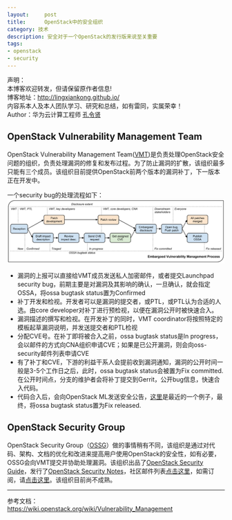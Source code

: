 ```yaml
---
layout:     post
title:      OpenStack中的安全组织
category: 技术
description: 安全对于一个OpenStack的发行版来说至关重要
tags:
- openstack
- security
---
```


声明：  
本博客欢迎转发，但请保留原作者信息!  
博客地址：<http://lingxiankong.github.io/>  
内容系本人及本人团队学习、研究和总结，如有雷同，实属荣幸！  
Author：华为云计算工程师 [孔令贤](http://weibo.com/lingxiankong)  

## OpenStack Vulnerability Management Team
OpenStack Vulnerability Management Team([VMT](https://launchpad.net/~openstack-vuln-mgmt))是负责处理OpenStack安全问题的组织，负责处理漏洞的修复和发布过程。为了防止漏洞的扩散，该组织最多只能有三个成员。该组织目前提供OpenStack前两个版本的漏洞补丁，下一版本正在开发中。

一个security bug的处理流程如下：  
![](/images/2014-01-01-openstack-security/1.png)  

- 漏洞的上报可以直接给VMT成员发送私人加密邮件，或者提交Launchpad security bug，前期主要是对漏洞及其影响的确认，一旦确认，就会指定OSSA，将ossa bugtask status置为Confirmed
- 补丁开发和检视。开发者可以是漏洞的提交者，或PTL，或PTL认为合适的人选。由core developer对补丁进行预检视，以便在漏洞公开时被快速合入。
- 漏洞描述的撰写和检视。在开发补丁的同时，VMT coordinator将按照特定的模板起草漏洞说明，并发送提交者和PTL检视
- 分配CVE号。在补丁即将被合入之前，ossa bugtask status是In progress，会以邮件的方式向CNA组织申请CVE；如果是已公开漏洞，则会向oss-security邮件列表申请CVE
- 有了补丁和CVE，下游的利益干系人会提前收到漏洞通知，漏洞的公开时间一般是3-5个工作日之后，此时，ossa bugtask status会被置为Fix committed. 在公开时间点，分支的维护者会将补丁提交到Gerrit，公开bug信息，快速合入代码。
- 代码合入后，会向OpenStack ML发送安全公告，[这里](http://lists.openstack.org/pipermail/openstack-announce/2013-December/000179.html)是最近的一个例子，最终，将ossa bugtask status置为Fix released.

## OpenStack Security Group
OpenStack Security Group（[OSSG](https://launchpad.net/~openstack-ossg)）做的事情稍有不同，该组织是通过对代码、架构、文档的优化和改进来提高用户使用OpenStack的安全性，如有必要，OSSG会向VMT提交并协助处理漏洞。该组织出品了[OpenStack Security Guide](http://docs.openstack.org/sec/)，发行了[OpenStack Security Notes](https://wiki.openstack.org/wiki/Security_Notes)，社区邮件列表[点击这里](http://lists.openstack.org/pipermail/openstack-security/)，如需订阅，请[点击这里](http://lists.openstack.org/cgi-bin/mailman/listinfo/openstack-security)。该组织目前尚不成熟。

------
参考文档：  
<https://wiki.openstack.org/wiki/Vulnerability_Management>

